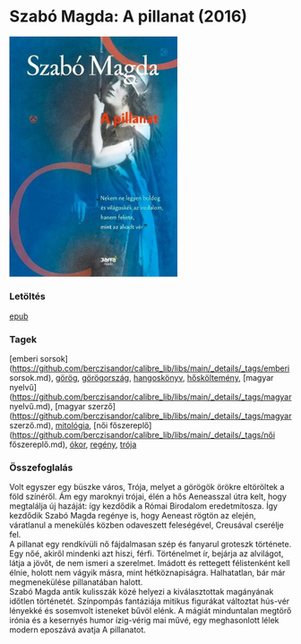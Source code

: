# <a name="id_1336">Szabó Magda: A pillanat (2016)</a>
<img src="https://github.com/BercziSandor/calibre_lib/raw/main/libs/main/Szabo%20Magda/A%20pillanat%20%281336%29/cover.jpg" alt="cover" width="300"/>

### Letöltés
[epub](https://github.com/BercziSandor/calibre_lib/raw/main/libs/main/Szabo%20Magda/A%20pillanat%20%281336%29/A%20pillanat%20-%20Szabo%20Magda.epub)

### Tagek
[emberi sorsok](https://github.com/berczisandor/calibre_lib/libs/main/_details/_tags/emberi sorsok.md), [görög](https://github.com/berczisandor/calibre_lib/libs/main/_details/_tags/görög.md), [görögország](https://github.com/berczisandor/calibre_lib/libs/main/_details/_tags/görögország.md), [hangoskönyv](https://github.com/berczisandor/calibre_lib/libs/main/_details/_tags/hangoskönyv.md), [hősköltemény](https://github.com/berczisandor/calibre_lib/libs/main/_details/_tags/hősköltemény.md), [magyar nyelvű](https://github.com/berczisandor/calibre_lib/libs/main/_details/_tags/magyar nyelvű.md), [magyar szerző](https://github.com/berczisandor/calibre_lib/libs/main/_details/_tags/magyar szerző.md), [mitológia](https://github.com/berczisandor/calibre_lib/libs/main/_details/_tags/mitológia.md), [női főszereplő](https://github.com/berczisandor/calibre_lib/libs/main/_details/_tags/női főszereplő.md), [ókor](https://github.com/berczisandor/calibre_lib/libs/main/_details/_tags/ókor.md), [regény](https://github.com/berczisandor/calibre_lib/libs/main/_details/_tags/regény.md), [trója](https://github.com/berczisandor/calibre_lib/libs/main/_details/_tags/trója.md)

### Összefoglalás
<div>
<p>Volt ​egyszer egy büszke város, Trója, melyet a görögök örökre eltöröltek a föld színéről. Ám egy maroknyi trójai, élén a hős Aeneasszal útra kelt, hogy megtalálja új hazáját: így kezdődik a Római Birodalom eredetmítosza. Így kezdődik Szabó Magda regénye is, hogy Aeneast rögtön az elején, váratlanul a menekülés közben odaveszett feleségével, Creusával cserélje fel.<br>A pillanat egy rendkívüli nő fájdalmasan szép és fanyarul groteszk története. Egy nőé, akiről mindenki azt hiszi, férfi. Történelmet ír, bejárja az alvilágot, látja a jövőt, de nem ismeri a szerelmet. Imádott és rettegett félistenként kell élnie, holott nem vágyik másra, mint hétköznapiságra. Halhatatlan, bár már megmenekülése pillanatában halott.<br>Szabó Magda antik kulisszák közé helyezi a kiválasztottak magányának időtlen történetét. Színpompás fantáziája mitikus figurákat változtat hús-vér lényekké és sosemvolt isteneket bűvöl elénk. A mágiát minduntalan megtörő irónia és a kesernyés humor ízig-vérig mai művé, egy meghasonlott lélek modern eposzává avatja A pillanatot.</p></div>


